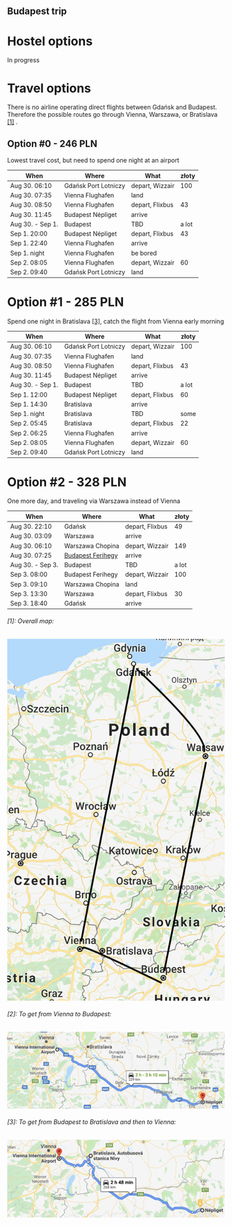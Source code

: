 ## Budapest trip

# Hostel options
 In progress

# Travel options

There is no airline operating direct flights between Gdańsk and Budapest.
Therefore the possible routes go through Vienna, Warszawa, or Bratislava [[1]](#1-overall-map) .

## Option #0 - 246 PLN
Lowest travel cost, but need to spend one night at an airport

| When | Where | What | złoty |
|------|-------|--------|--------|
| Aug 30. 06:10 | Gdańsk Port Lotniczy | depart, Wizzair | 100
| Aug 30. 07:35 | Vienna Flughafen | land | |
| Aug 30. 08:50 | Vienna Flughafen | depart, Flixbus | 43
| Aug 30. 11:45 | Budapest Népliget | arrive |
| Aug 30. - Sep 1. | Budapest | TBD | a lot |
| Sep  1. 20:00 | Budapest Népliget | depart, Flixbus | 43
| Sep  1. 22:40 | Vienna Flughafen | arrive |
| Sep  1. night | Vienna Flughafen | be bored |
| Sep  2. 08:05 | Vienna Flughafen | depart, Wizzair | 60
| Sep  2. 09:40 | Gdańsk Port Lotniczy | land |

# Option #1 - 285 PLN
Spend one night in Bratislava [[3]](#3-to-get-from-budapest-to-bratislava-and-then-to-vienna), catch the flight from Vienna early morning

| When | Where | What | złoty |
|------|-------|--------|--------|
| Aug 30. 06:10 | Gdańsk Port Lotniczy | depart, Wizzair | 100
| Aug 30. 07:35 | Vienna Flughafen | land | |
| Aug 30. 08:50 | Vienna Flughafen | depart, Flixbus | 43
| Aug 30. 11:45 | Budapest Népliget | arrive |
| Aug 30. - Sep 1. | Budapest | TBD | a lot |
| Sep  1. 12:00 | Budapest Népliget | depart, Flixbus | 60
| Sep  1. 14:30 | Bratislava | arrive |
| Sep  1. night | Bratislava | TBD | some |
| Sep  2. 05:45 | Bratislava | depart, Flixbus | 22
| Sep  2. 06:25 | Vienna Flughafen | arrive |
| Sep  2. 08:05 | Vienna Flughafen | depart, Wizzair | 60
| Sep  2. 09:40 | Gdańsk Port Lotniczy | land |

# Option #2 - 328 PLN
One more day, and traveling via Warszawa instead of Vienna

| When | Where | What | złoty |
|------|-------|--------|--------|
| Aug 30. 22:10 | Gdańsk | depart, Flixbus | 49
| Aug 30. 03:09 | Warszawa  | arrive | |
| Aug 30. 06:10 | Warszawa Chopina | depart, Wizzair | 149
| Aug 30. 07:25 | [Budapest Ferihegy](https://en.wikipedia.org/wiki/Budapest_Ferenc_Liszt_International_Airport) | arrive |
| Aug 30. - Sep 3. | Budapest | TBD | a lot |
| Sep  3. 08:00 | Budapest Ferihegy | depart, Wizzair | 100
| Sep  3. 09:10 | Warszawa Chopina | land |
| Sep  3. 13:30 | Warszawa | depart, Flixbus | 30
| Sep  3. 18:40 | Gdańsk | arrive |

###### [1]: Overall map:
![](https://github.com/GBuella/BP_trip/blob/master/map.png)

###### [2]: To get from Vienna to Budapest:
![](https://github.com/GBuella/BP_trip/blob/master/VI2BP.png)

###### [3]: To get from Budapest to Bratislava and then to Vienna:
![](https://github.com/GBuella/BP_trip/blob/master/BP2VI.png)
